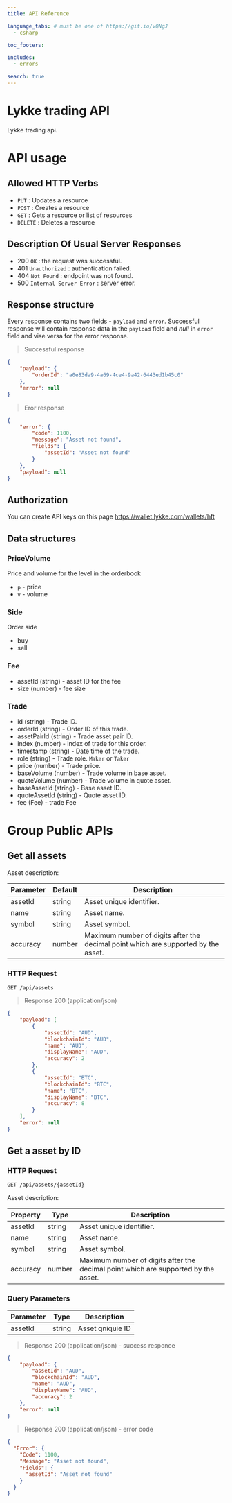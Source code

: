 ```yaml
---
title: API Reference

language_tabs: # must be one of https://git.io/vQNgJ
  - csharp

toc_footers:

includes:
  - errors

search: true
---
```


# Lykke trading API

Lykke trading api.

# API usage

## Allowed HTTP Verbs
- `PUT` : Updates a resource 
- `POST` : Creates a resource
- `GET` : Gets a resource or list of resources
- `DELETE` : Deletes a resource

## Description Of Usual Server Responses
- 200 `OK` : the request was successful.
- 401 `Unauthorized` : authentication failed.
- 404 `Not Found` : endpoint was not found.
- 500 `Internal Server Error` : server error.

## Response structure

Every response contains two fields - `payload` and `error`. Successful response will contain response data in the `payload` field and *null* in `error` field and vise versa for the error response.

> Successful response

```json
{
    "payload": {
        "orderId": "a0e83da9-4a69-4ce4-9a42-6443ed1b45c0"
    },
    "error": null
}
```

> Eror response

```json
{
    "error": {
        "code": 1100,
        "message": "Asset not found",
        "fields": {
            "assetId": "Asset not found"
        }
    },
    "payload": null
}
```

## Authorization

You can create API keys on this page https://wallet.lykke.com/wallets/hft

## Data structures

### PriceVolume
Price and volume for the level in the orderbook
+ `p` - price
+ `v` - volume

### Side
Order side
+ buy
+ sell

### Fee
+ assetId (string) - asset ID for the fee
+ size (number) - fee size

### Trade
+ id (string) - Trade ID.
+ orderId (string) - Order ID of this trade.
+ assetPairId (string) - Trade asset pair ID.
+ index (number) - Index of trade for this order.
+ timestamp (string) - Date time of the trade.
+ role (string) - Trade role. `Maker` or `Taker`
+ price (number) - Trade price.
+ baseVolume (number) - Trade volume in base asset.
+ quoteVolume (number) - Trade volume in quote asset.
+ baseAssetId (string) - Base asset ID.
+ quoteAssetId (string) - Quote asset ID.
+ fee (Fee) - trade Fee

# Group Public APIs

## Get all assets

Asset description:

Parameter | Default | Description
--------- | ------- | -----------
assetId | string | Asset unique identifier.
name | string | Asset name.
symbol | string | Asset symbol.
accuracy | number | Maximum number of digits after the decimal point which are supported by the asset.

### HTTP Request

`GET /api/assets`

> Response 200 (application/json)

```json
{
    "payload": [
        {
            "assetId": "AUD",
            "blockchainId": "AUD",
            "name": "AUD",
            "displayName": "AUD",
            "accuracy": 2
        },
        {
            "assetId": "BTC",
            "blockchainId": "BTC",
            "name": "BTC",
            "displayName": "BTC",
            "accuracy": 8
        }
    ],
    "error": null
}
```

## Get a asset by ID

### HTTP Request

`GET /api/assets/{assetId}`

Asset description:

Property | Type | Description
-------- | ---- | -----------
assetId | string | Asset unique identifier.
name | string | Asset name.
symbol | string | Asset symbol.
accuracy | number | Maximum number of digits after the decimal point which are supported by the asset.

### Query Parameters

Parameter | Type | Description
--------- | ---- | -----------
assetId | string | Asset qniquie ID

> Response 200 (application/json) - success responce

```json
{
    "payload": {
        "assetId": "AUD",
        "blockchainId": "AUD",
        "name": "AUD",
        "displayName": "AUD",
        "accuracy": 2
    },
    "error": null
}
```

> Response 200 (application/json) - error code
```json
{
  "Error": {
    "Code": 1100,
    "Message": "Asset not found",
    "Fields": {
      "assetId": "Asset not found"
    }
  }
}
```


